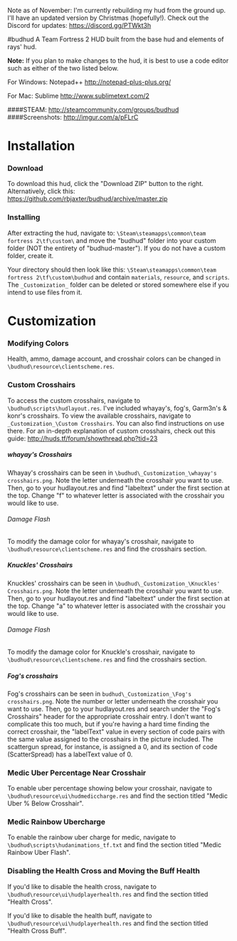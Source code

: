 Note as of November: I'm currently rebuilding my hud from the ground up. I'll have an updated version by Christmas (hopefully!). Check out the Discord for updates: https://discord.gg/PTWkt3h

#budhud
A Team Fortress 2 HUD built from the base hud and elements of rays' hud.

**Note:** If you plan to make changes to the hud, it is best to use a code editor such as either of the two listed below.

For Windows: Notepad++
http://notepad-plus-plus.org/

For Mac: Sublime
http://www.sublimetext.com/2

####STEAM: http://steamcommunity.com/groups/budhud
####Screenshots: http://imgur.com/a/pFLrC

Installation
============
### Download
To download this hud, click the "Download ZIP" button to the right. Alternatively, click this:
https://github.com/rbjaxter/budhud/archive/master.zip

### Installing
After extracting the hud, navigate to: `\Steam\steamapps\common\team fortress 2\tf\custom\` and move the "budhud" folder into your custom folder (NOT the entirety of "budhud-master"). If you do not have a custom folder, create it.

Your directory should then look like this: `\Steam\steamapps\common\team fortress 2\tf\custom\budhud` and contain `materials`, `resource`, and `scripts`. The `_Customization_` folder can be deleted or stored somewhere else if you intend to use files from it.

Customization
=============
### Modifying Colors
Health, ammo, damage account, and crosshair colors can be changed in `\budhud\resource\clientscheme.res`.

### Custom Crosshairs
To access the custom crosshairs, navigate to `\budhud\scripts\hudlayout.res`. I've included whayay's, fog's, Garm3n's & konr's crosshairs. To view the available crosshairs, navigate to `_Customization_\Custom Crosshairs`. You can also find instructions on use there. For an in-depth explanation of custom crosshairs, check out this guide: http://huds.tf/forum/showthread.php?tid=23

##### whayay's Crosshairs
Whayay's crosshairs can be seen in `\budhud\_Customization_\whayay's crosshairs.png`. Note the letter underneath the crosshair you want to use. Then, go to your hudlayout.res and find "labeltext" under the first section at the top. Change "f" to whatever letter is associated with the crosshair you would like to use.

###### Damage Flash
To modify the damage color for whayay's crosshair, navigate to `\budhud\resource\clientscheme.res` and find the crosshairs section.

##### Knuckles' Crosshairs
Knuckles' crosshairs can be seen in `\budhud\_Customization_\Knuckles' Crosshairs.png`. Note the letter underneath the crosshair you want to use. Then, go to your hudlayout.res and find "labeltext" under the first section at the top. Change "a" to whatever letter is associated with the crosshair you would like to use.

###### Damage Flash
To modify the damage color for Knuckle's crosshair, navigate to `\budhud\resource\clientscheme.res` and find the crosshairs section.

##### Fog's crosshairs
Fog's crosshairs can be seen in `budhud\_Customization_\Fog's crosshairs.png`. Note the number or letter underneath the crosshair you want to use. Then, go to your hudlayout.res and search under the "Fog's Crosshairs" header for the appropriate crosshair entry. I don't want to complicate this too much, but if you're having a hard time finding the correct crosshair, the "labelText" value in every section of code pairs with the same value assigned to the crosshairs in the picture included. The scattergun spread, for instance, is assigned a 0, and its section of code (ScatterSpread) has a labelText value of 0.

### Medic Uber Percentage Near Crosshair
To enable uber percentage showing below your crosshair, navigate to `\budhud\resource\ui\hudmediccharge.res` and find the section titled "Medic Uber % Below Crosshair".

### Medic Rainbow Ubercharge
To enable the rainbow uber charge for medic, navigate to `\budhud\scripts\hudanimations_tf.txt` and find the section titled "Medic Rainbow Uber Flash".

### Disabling the Health Cross and Moving the Buff Health
If you'd like to disable the health cross, navigate to `\budhud\resource\ui\hudplayerhealth.res` and find the section titled "Health Cross". 

If you'd like to disable the health buff, navigate to `\budhud\resource\ui\hudplayerhealth.res` and find the section titled "Health Cross Buff".
